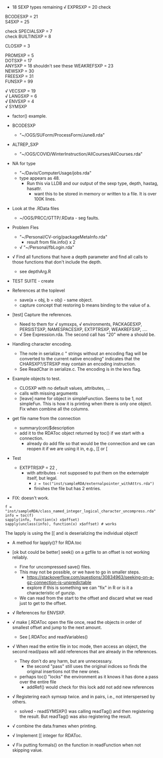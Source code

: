 + 18 SEXP types remaining
√ EXPRSXP = 	    20	    check

 BCODESXP =     21    
 S4SXP =        25    
 
check SPECIALSXP =    7	  
check  BUILTINSXP =    8	  

 CLOSXP = 	     3	  

 PROMSXP = 	     5	  
 DOTSXP = 	    17	  
 ANYSXP = 	    18	    shouldn't see these
 WEAKREFSXP =   23    
 NEWSXP =       30    
 FREESXP =      31    
 FUNSXP =       99    

√ VECSXP = 	    19	  
√ LANGSXP = 	     6	  
√ ENVSXP = 	     4	  
√ SYMSXP


+ factor() example.

+ BCODESXP
   + "~/OGS/SUForm/ProcessForm/June8.rda"
   
+ ALTREP_SXP
   + "~/OGS/COVID/WinterInstruction/AllCourses/AllCourses.rda"

+ NA for type
   + "~/Davis/ComputerUsage/jobs.rda"
   + type appears as 48.
      + Run this via LLDB and our output of the sexp type, depth, hastag, hasattr.
	     + want this to be stored in memory or written to a file. It is over 100K lines.

+ Look at the .RData files
   + ~/OGS/PRCC/GTTP/.RData - seg faults.

+ Problem Fles
  + "~/Personal/CV-orig/packageMetaInfo.rda"
     + result from file.info() x 2
  + √ "~/Personal/fbLogin.rda"


+ √ Find all functions that have a depth parameter and find all calls to those functions that don't include the depth.
   + see depthArg.R
   
   
+ TEST SUITE - create

+ References at the toplevel
   + save(a = obj,  b = obj) - same object.
   + capture concept that restoring b means binding to the value of a.



+ [test] Capture the references.
   + Need to them for √ symsxps, √ environments, PACKAGESXP, PERSISTSXP, NAMESPACESXP, EXTPTRSXP, WEAKREFSXP, ....
   + √ See Expression.rda.  The second call has "20" where a should be.


+ Handling character encoding.
   + The note in serialize.c "  strings without an encoding flag will be converted to the current native  encoding" indicates that the CHARSXP?/STRSXP may contain an encoding instruction.
   + See ReadChar in serialize.c.  The encoding is in the levs flag.

+ Example objects to test.
   + CLOSXP with no default values, attributes, ...
   + calls with missing arguments
   + [leave] name for object in simpleFunction.  Seems to be 1,  not simpleFun.  This is how it is printing when there is only one object.  Fix when combine all the columns.

+ get file name from the connection
   + summary(con)$description
   + add it to the RDAToc object returned by toc() if we start with a connection.
     + already do add file so that would be the connection and we can reopen it
       if we are using it in, e.g., [[ or [

+ Test
   + EXTPTRSXP =    22    ,
      + with attributes - not supposed to put them on the externalptr itself, but legal.
         + `z = toc("inst/sampleRDA/externalpointer_withAttrs.rda")`
         + finishes the file but has 2 entries.


+ FIX:  doesn't work.
```
f = "inst/sampleRDA/class_named_integer_logical_character_uncompress.rda"
info = toc(f)
sapply(info, function(x) x$offset)
sapply(unclass(info), function(x) x$offset) # works
```
  The lapply is using the [[ and is deserializing the individual object!
  + A method for lapply()? for RDA.toc

+ [ok but could be better]  seek() on a gzfile to an offset is not working reliably. 
  + Fine for uncompressed save() files.
  + This may not be possible, or we have to go in smaller steps.
      + https://stackoverflow.com/questions/30834963/seeking-on-a-gz-connection-is-unpredictable
      + explore if this is something we can "fix" in R or is it a characteristic of gunzip.
  + We can read from the start to the offset and discard what we read just to get to the offset.


+ √ References for ENVSXP.

+ √ make [.RDAToc open the file once, read the objects in order of smallest offset and jump to the
  next amount.
    + See [.RDAToc and readVariables()

+ √ When read the entire file in toc mode, then access an object, the second read/pass will add references that are already
  in the references.
  + They don't do any harm, but are unnecessary.
     + the second "pass" still uses the original indices so finds the original  insertions not the new ones.
  + perhaps toc() "locks" the environment as it knows it has done a pass over the entire file
      + addRef() would check for this lock add not add new references


+ √ Registering each symsxp twice. and in pairs, i.e., not interspersed by others.
   + solved - readSYMSXP() was calling readTag() and then registering the result. But readTag() was also registering the result.

+ √ combine the data.frames when printing.

+ √ Implement [[ integer for RDAToc.

+ √ Fix putting formals() on the function in readFunction when not skipping value.


